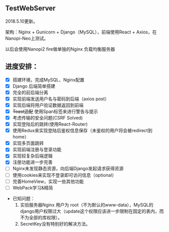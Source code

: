 ## TestWebServer
2018.5.10更新。

架构：Nginx + Gunicorn + Django（MySQL），前端使用React + Axios，在Nanopi-Neo上测试。

以后会使用Nanopi2 fire做单独的Nginx 负载均衡服务器

## 进度安排：
- [X] 搭建环境，完成MySQL、Nginx配置
- [X] Django 后端简单搭建
- [X] 完全的前后端分离
- [X] 实现前端发送用户名与密码到后端（axios post）
- [X] 实现后端将用户验证数据返回到前端
- [X] ~~Toast适配~~ 使用Span标签来进行警告与提示
- [X] 考虑传输的安全问题(CSRF Solved)
- [X] 实现登陆后的跳转(使用React-Router)
- [X] 使用Redux来实现登陆后鉴权信息保存（未鉴权的用户将会被redirect到home）
- [X] 实现多页面跳转
- [X] 实现前端注册与登录功能
- [X] 实现较复杂后端逻辑
- [X] 注册功能进一步完善
- [ ] Nginx未发现静态资源，向后端Django发起请求获得资源
- [ ] 使用cookies来实现不登录即可访问信息（optional）
- [ ] 完善HomeView，实现一些其他功能
- [ ] WebPack学习&精简

- 已知问题：
	1. 实验服务器Nginx 用户为 root（不为默认的www-data），MySQL的django用户权限过大（update这个权限应该进一步限制在固定的表内，而不为全部的库权限）。
	2. SecretKey没有特别好的解决方法。
